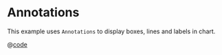 # Annotations
This example uses `Annotations` to display boxes, lines and labels in chart.

<example-annotations />

@[code](../../examples/example-annotations.vue)
